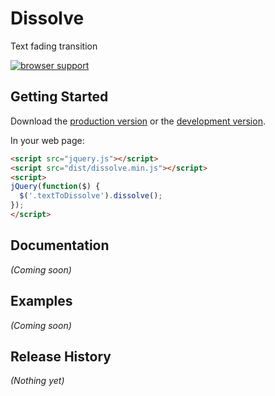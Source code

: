 # Dissolve

Text fading transition

[![browser support](https://ci.testling.com/colinwren/dissolve.png)](https://ci.testling.com/colinwren/dissolve)
## Getting Started
Download the [production version][min] or the [development version][max].

[min]: https://raw.github.com/colinwren/dissolve/master/dist/dissolve.min.js
[max]: https://raw.github.com/colinwren/dissolve/master/dist/dissolve.js

In your web page:

```html
<script src="jquery.js"></script>
<script src="dist/dissolve.min.js"></script>
<script>
jQuery(function($) {
  $('.textToDissolve').dissolve();
});
</script>
```

## Documentation
_(Coming soon)_

## Examples
_(Coming soon)_

## Release History
_(Nothing yet)_
